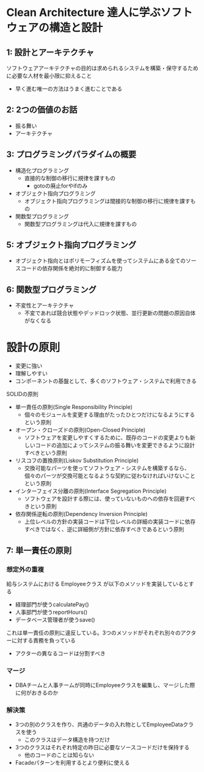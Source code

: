 # Clean Architecture 達人に学ぶソフトウェアの構造と設計
## 1: 設計とアーキテクチャ
ソフトウェアアーキテクチャの目的は求められるシステムを構築・保守するために必要な人材を最小限に抑えること
- 早く進む唯一の方法はうまく進むことである

## 2: 2つの価値のお話
- 振る舞い
- アーキテクチャ

## 3: プログラミングパラダイムの概要
- 構造化プログラミング
  - 直接的な制御の移行に規律を課すもの
    - gotoの廃止forやifのみ
- オブジェクト指向プログラミング
  - オブジェクト指向プログラミングは間接的な制御の移行に規律を課すもの
- 関数型プログラミング
  - 関数型プログラミングは代入に規律を課すもの

## 5: オブジェクト指向プログラミング
- オブジェクト指向とはポリモーフィズムを使ってシステムにある全てのソースコードの依存関係を絶対的に制御する能力

## 6: 関数型プログラミング
- 不変性とアーキテクチャ
  - 不変であれば競合状態やデッドロック状態、並行更新の問題の原因自体がなくなる

# 設計の原則
- 変更に強い
- 理解しやすい
- コンポーネントの基盤として、多くのソフトウェア・システムで利用できる

SOLIDの原則
- 単一責任の原則(Single Responsibility Principle)
  - 個々のモジュールを変更する理由がたったひとつだけになるようにするという原則
- オープン・クローズドの原則(Open-Closed Principle)
  - ソフトウェアを変更しやすくするために、既存のコードの変更よりも新しいコードの追加によってシステムの振る舞いを変更できるように設計すべきという原則
- リスコフの置換原則(Liskov Substitution Principle)
  - 交換可能なパーツを使ってソフトウェア・システムを構築するなら、個々のパーツが交換可能となるような契約に従わなければいけないことという原則
- インターフェイス分離の原則(Interface Segregation Principle)
  - ソフトウェアを設計する際には、使っていないものへの依存を回避すべきという原則
- 依存関係逆転の原則(Dependency Inversion Principle)
  - 上位レベルの方針の実装コードは下位レベルの詳細の実装コードに依存すべきではなく、逆に詳細側が方針に依存すべきであるという原則

## 7: 単一責任の原則
### 想定外の重複  
給与システムにおける Employeeクラス が以下のメソッドを実装しているとする
- 経理部門が使うcalculatePay()
- 人事部門が使うreportHours()
- データベース管理者が使うsave()

これは単一責任の原則に違反している。3つのメソッドがそれぞれ別々のアクターに対する責務を負っている
- アクターの異なるコードは分割すべき

### マージ
- DBAチームと人事チームが同時にEmployeeクラスを編集し、マージした際に何がおきるのか

### 解決策
- 3つの別のクラスを作り、共通のデータの入れ物としてEmployeeDataクラスを使う
  - このクラスはデータ構造を持つだけ
- 3つのクラスはそれぞれ特定の昨日に必要なソースコードだけを保持する
  - 他のコードのことは知らない
- Facadeパターンを利用するとより便利に使える
